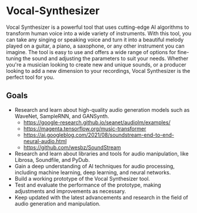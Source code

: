 # Vocal-Synthesizer
Vocal Synthesizer is a powerful tool that uses cutting-edge AI algorithms to transform human voice into a wide variety of instruments. With this tool, you can take any singing or speaking voice and turn it into a beautiful melody played on a guitar, a piano, a saxophone, or any other instrument you can imagine. The tool is easy to use and offers a wide range of options for fine-tuning the sound and adjusting the parameters to suit your needs. Whether you're a musician looking to create new and unique sounds, or a producer looking to add a new dimension to your recordings, Vocal Synthesizer is the perfect tool for you.

## Goals

- Research and learn about high-quality audio generation models such as WaveNet, SampleRNN, and GANSynth.
  - https://google-research.github.io/seanet/audiolm/examples/
  - https://magenta.tensorflow.org/music-transformer
  - https://ai.googleblog.com/2021/08/soundstream-end-to-end-neural-audio.html
  - https://github.com/wesbz/SoundStream
- Research and learn about libraries and tools for audio manipulation, like Librosa, Soundfile, and PyDub.
- Gain a deep understanding of AI techniques for audio processing, including machine learning, deep learning, and neural networks.
- Build a working prototype of the Vocal Synthesizer tool.
- Test and evaluate the performance of the prototype, making adjustments and improvements as necessary.
- Keep updated with the latest advancements and research in the field of audio generation and manipulation.

